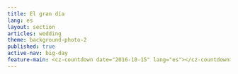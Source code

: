 ```yaml
---
title: El gran día
lang: es
layout: section
articles: wedding
theme: background-photo-2
published: true
active-nav: big-day
feature-main: <cz-countdown date="2016-10-15" lang="es"></cz-countdown>
---
```

